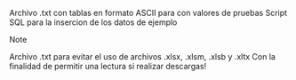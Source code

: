 Archivo .txt con tablas en formato ASCII para con valores de pruebas
Script SQL para la insercion de los datos de ejemplo

>[!NOTE]
> Archivo .txt para evitar el uso de archivos .xlsx, .xlsm, .xlsb y .xltx
> Con la finalidad de permitir una lectura si realizar descargas!
